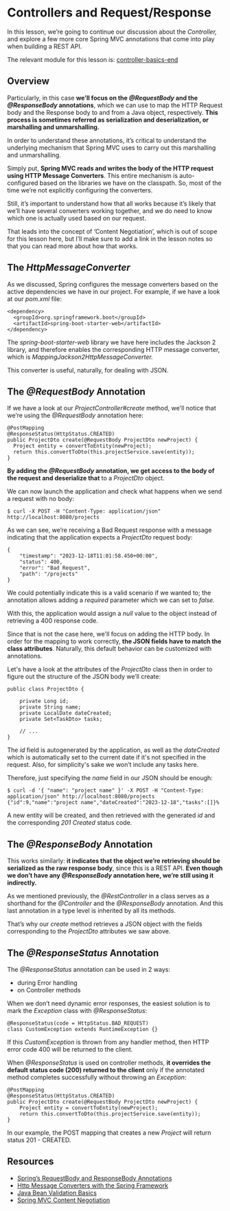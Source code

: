 # Controllers and Request/Response

In this lesson, we’re going to continue our discussion about the _Controller,_ and explore a few more core Spring MVC annotations that come into play when building a REST API.

The relevant module for this lesson is: [controller-basics-end](../learn-spring-m5/controller-basics-end)

## Overview

Particularly, in this case **we’ll focus on the _@RequestBody_ and the _@ResponseBody_ annotations**, which we can use to map the HTTP Request body and the Response body to and from a Java object, respectively. **This process is sometimes referred as serialization and deserialization, or marshalling and unmarshalling.**

In order to understand these annotations, it’s critical to understand the underlying mechanism that Spring MVC uses to carry out this marshalling and unmarshalling.

Simply put, **Spring MVC reads and writes the body of the HTTP request using HTTP Message Converters**. This entire mechanism is auto-configured based on the libraries we have on the classpath. So, most of the time we’re not explicitly configuring the converters.

Still, it’s important to understand how that all works because it’s likely that we’ll have several converters working together, and we do need to know which one is actually used based on our request.

That leads into the concept of ‘Content Negotiation’, which is out of scope for this lesson here, but I’ll make sure to add a link in the lesson notes so that you can read more about how that works.

## The _HttpMessageConverter_

As we discussed, Spring configures the message converters based on the active dependencies we have in our project. For example, if we have a look at our _pom.xml_ file:

```
<dependency>
  <groupId>org.springframework.boot</groupId>
  <artifactId>spring-boot-starter-web</artifactId>
</dependency>
```

The _spring-boot-starter-web_ library we have here includes the Jackson 2 library, and therefore enables the corresponding HTTP message converter, which is _MappingJackson2HttpMessageConverter._

This converter is useful, naturally, for dealing with JSON.

## The _@RequestBody_ Annotation

If we have a look at our _ProjectController#create_ method, we'll notice that we’re using the _@RequestBody_ annotation here:

```
@PostMapping
@ResponseStatus(HttpStatus.CREATED)
public ProjectDto create(@RequestBody ProjectDto newProject) {
  Project entity = convertToEntity(newProject);
  return this.convertToDto(this.projectService.save(entity));
}
```

**By adding the _@RequestBody_ annotation, we get access to the body of the request and deserialize that** to a _ProjectDto_ object.

We can now launch the application and check what happens when we send a request with no body:

```
$ curl -X POST -H "Content-Type: application/json" http://localhost:8080/projects
```

As we can see, we’re receiving a Bad Request response with a message indicating that the application expects a _ProjectDto_ request body:

```
{
    "timestamp": "2023-12-18T11:01:58.450+00:00",
    "status": 400,
    "error": "Bad Request",
    "path": "/projects"
}
```

We could potentially indicate this is a valid scenario if we wanted to; the annotation allows adding a _required_ parameter which we can set to _false._

With this, the application would assign a _null_ value to the object instead of retrieving a 400 response code.

Since that is not the case here, we'll focus on adding the HTTP body. In order for the mapping to work correctly, **the JSON fields have to match the class attributes**. Naturally, this default behavior can be customized with annotations.

Let's have a look at the attributes of the _ProjectDto_ class then in order to figure out the structure of the JSON body we’ll create:

```
public class ProjectDto {

    private Long id;
    private String name;
    private LocalDate dateCreated;
    private Set<TaskDto> tasks;
    
    // ...
}
```

The _id_ field is autogenerated by the application, as well as the _dateCreated_ which is automatically set to the current date if it's not specified in the request. Also, for simplicity's sake we won’t include any tasks here.

Therefore, just specifying the _name_ field in our JSON should be enough:

```
$ curl -d '{ "name": "project name" }' -X POST -H "Content-Type: application/json" http://localhost:8080/projects
{"id":9,"name":"project name","dateCreated":"2023-12-18","tasks":[]}%    
```

A new entity will be created, and then retrieved with the generated _id_ and the corresponding _201 Created_ status code.

## The _@ResponseBody_ Annotation

This works similarly: **it indicates that the object we’re retrieving should be serialized as the raw response body**, since this is a REST API. **Even though we don’t have any _@ResponseBody_ annotation here, we’re still using it indirectly.**

As we mentioned previously, the _@RestController_ in a class serves as a shorthand for the _@Controller_ and the _@ResponseBody_ annotation. And this last annotation in a type level is inherited by all its methods.

That’s why our _create_ method retrieves a JSON object with the fields corresponding to the _ProjectDto_ attributes we saw above.

## The _@ResponseStatus_ Annotation

The _@ResponseStatus_ annotation can be used in 2 ways:

-   during Error handling
-   on Controller methods

When we don’t need dynamic error responses, the easiest solution is to mark the _Exception_ class with _@ResponseStatus_:

```
@ResponseStatus(code = HttpStatus.BAD_REQUEST)
class CustomException extends RuntimeException {}
```

If this _CustomException_ is thrown from any handler method, then HTTP error code 400 will be returned to the client.

When _@ResponseStatus_ is used on controller methods, **it overrides the default status code (200) returned to the client** only if the annotated method completes successfully without throwing an _Exception_:

```
@PostMapping
@ResponseStatus(HttpStatus.CREATED)
public ProjectDto create(@RequestBody ProjectDto newProject) {
    Project entity = convertToEntity(newProject);
    return this.convertToDto(this.projectService.save(entity));
}
```

In our example, the POST mapping that creates a new _Project_ will return status 201 - CREATED.

## Resources
- [Spring’s RequestBody and ResponseBody Annotations](https://www.baeldung.com/spring-request-response-body)
- [Http Message Converters with the Spring Framework](https://www.baeldung.com/spring-httpmessageconverter-rest)
- [Java Bean Validation Basics](https://www.baeldung.com/javax-validation)
- [Spring MVC Content Negotiation](https://www.baeldung.com/spring-mvc-content-negotiation-json-xml)
